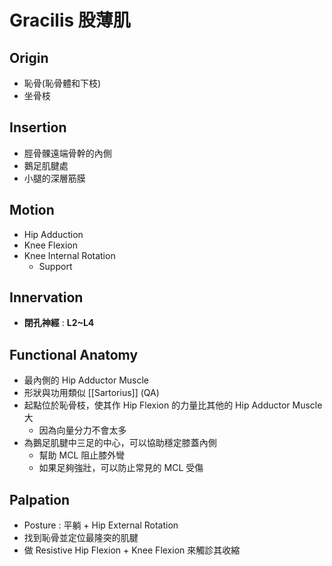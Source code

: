 # Gracilis 股薄肌
## Origin
* 恥骨(恥骨體和下枝)
* 坐骨枝  

## Insertion
* 脛骨髁遠端骨幹的內側
* 鵝足肌腱處
* 小腿的深層筋膜  

## Motion
* Hip Adduction
* Knee Flexion
* Knee Internal Rotation
	* Support  

## Innervation
* **閉孔神經** : **L2~L4**  

## Functional Anatomy
* 最內側的 Hip Adductor Muscle
* 形狀與功用類似 [[Sartorius]] (QA)
* 起點位於恥骨枝，使其作 Hip Flexion 的力量比其他的 Hip Adductor Muscle 大
	* 因為向量分力不會太多
* 為鵝足肌腱中三足的中心，可以協助穩定膝蓋內側
	* 幫助 MCL 阻止膝外彎
	* 如果足夠強壯，可以防止常見的 MCL 受傷  

## Palpation
* Posture : 平躺 + Hip External Rotation
* 找到恥骨並定位最隆突的肌腱
* 做 Resistive Hip Flexion + Knee Flexion 來觸診其收縮